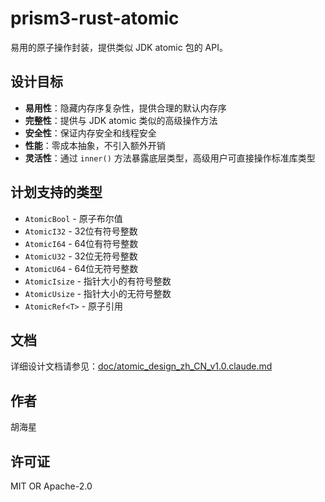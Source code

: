 # prism3-rust-atomic

易用的原子操作封装，提供类似 JDK atomic 包的 API。

## 设计目标

- **易用性**：隐藏内存序复杂性，提供合理的默认内存序
- **完整性**：提供与 JDK atomic 类似的高级操作方法
- **安全性**：保证内存安全和线程安全
- **性能**：零成本抽象，不引入额外开销
- **灵活性**：通过 `inner()` 方法暴露底层类型，高级用户可直接操作标准库类型

## 计划支持的类型

- `AtomicBool` - 原子布尔值
- `AtomicI32` - 32位有符号整数
- `AtomicI64` - 64位有符号整数
- `AtomicU32` - 32位无符号整数
- `AtomicU64` - 64位无符号整数
- `AtomicIsize` - 指针大小的有符号整数
- `AtomicUsize` - 指针大小的无符号整数
- `AtomicRef<T>` - 原子引用

## 文档

详细设计文档请参见：[doc/atomic_design_zh_CN_v1.0.claude.md](doc/atomic_design_zh_CN_v1.0.claude.md)

## 作者

胡海星

## 许可证

MIT OR Apache-2.0

